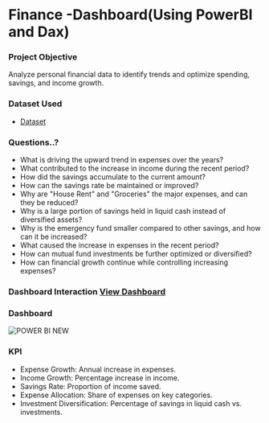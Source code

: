 # Finance -Dashboard(Using PowerBI and Dax)

### Project Objective
Analyze personal financial data to identify trends and optimize spending, savings, and income growth.


### Dataset Used
- <a href = "https://github.com/RAJUMATAM/Data-Analysis-Dashboard/blob/main/Finance%20Dataset.xlsx">Dataset</a>


### Questions..?
- What is driving the upward trend in expenses over the years?
- What contributed to the increase in income during the recent period?
- How did the savings accumulate to the current amount?
- How can the savings rate be maintained or improved?
- Why are "House Rent" and "Groceries" the major expenses, and can they be reduced?
- Why is a large portion of savings held in liquid cash instead of diversified assets?
- Why is the emergency fund smaller compared to other savings, and how can it be increased?
- What caused the increase in expenses in the recent period?
- How can mutual fund investments be further optimized or diversified?
- How can financial growth continue while controlling increasing expenses?

### Dashboard Interaction <a href = "https://github.com/RAJUMATAM/Data-Analysis-Dashboard/blob/main/POWER%20BI%20NEW.PNG">View Dashboard</a>


### Dashboard 
![POWER BI NEW](https://github.com/user-attachments/assets/3af6a536-c603-45aa-bc9f-0c7fcdfb21ac)


### KPI
- Expense Growth: Annual increase in expenses.
- Income Growth: Percentage increase in income.
- Savings Rate: Proportion of income saved.
- Expense Allocation: Share of expenses on key categories.
- Investment Diversification: Percentage of savings in liquid cash vs. investments.
